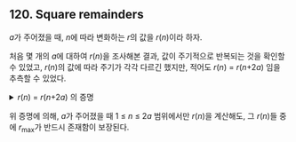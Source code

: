 ## 120. Square remainders

<var>a</var>가 주어졌을 때, <var>n</var>에 따라 변화하는 <var>r</var>의 값을 <var>r</var>(<var>n</var>)이라 하자.

처음 몇 개의 <var>a</var>에 대하여 <var>r</var>(<var>n</var>)을 조사해본 결과, 값이 주기적으로 반복되는 것을 확인할 수 있었고, <var>r</var>(<var>n</var>)의 값에 따라 주기가 각각 다르긴 했지만, 적어도 <var>r</var>(<var>n</var>) = <var>r</var>(<var>n</var>+2<var>a</var>) 임을 추측할 수 있었다.

<p>
  <details>
    <summary>
      <var>r</var>(<var>n</var>) = <var>r</var>(<var>n</var>+2<var>a</var>) 의 증명
    </summary>
    <p>
      <var>r</var>(<var>n</var>)은
      (<var>a</var>-1)<sup><var>n</var></sup>+(<var>a</var>+1)<sup><var>n</var></sup>을
      <var>a</var><sup>2</sup>으로 나눈 나머지이고,
      <var>r</var>(<var>n</var>+2<var>a</var>)는
      (<var>a</var>-1)<sup><var>n</var>+2<var>a</var></sup>+(<var>a</var>+1)<sup><var>n</var>+2<var>a</var></sup>
      = (<var>a</var>-1)<sup><var>n</var></sup>(<var>a</var>-1)<sup>2<var>a</var></sup>+(<var>a</var>+1)<sup><var>n</var></sup>(<var>a</var>+1)<sup>2<var>a</var></sup>을
      <var>a</var><sup>2</sup>으로 나눈 나머지이므로,
      두 값이 같음을 보이기 위해서는
      (<var>a</var>-1)<sup>2<var>a</var></sup> &equiv; 1 (mod <var>a</var><sup>2</sup>)과
      (<var>a</var>+1)<sup>2<var>a</var></sup> &equiv; 1 (mod <var>a</var><sup>2</sup>)을 각각 증명해야 한다.
    </p>
    <ul>
      <li>
        <details>
          <summary>
            (<var>a</var>-1)<sup>2<var>a</var></sup> &equiv; 1 (mod <var>a</var><sup>2</sup>) 의 증명
          </summary>
          <p>
            처음 몇 개의 거듭제곱에 대하여 (<var>a</var>-1)<sup><var>k</var></sup>을 계산해보면<br>
            (<var>a</var>-1)<sup>2</sup> = <var>a</var><sup>2</sup> - 2<var>a</var> + 1 &equiv; - 2<var>a</var> + 1 (mod <var>a</var><sup>2</sup>)<br>
            (<var>a</var>-1)<sup>3</sup> = (<var>a</var>-1)<sup>2</sup>(<var>a</var>-1) &equiv; (- 2<var>a</var> + 1)(<var>a</var>-1) = - 2<var>a</var><sup>2</sup> + 3<var>a</var> - 1 &equiv; 3<var>a</var> - 1 (mod <var>a</var><sup>2</sup>)<br>
            (<var>a</var>-1)<sup>4</sup> = (<var>a</var>-1)<sup>3</sup>(<var>a</var>-1) &equiv; (3<var>a</var> - 1)(<var>a</var>-1) = 3<var>a</var><sup>2</sup> - 4<var>a</var> + 1 &equiv; - 4<var>a</var> + 1 (mod <var>a</var><sup>2</sup>)<br>
            이므로,<br>
            (<var>a</var>-1)<sup><var>k</var></sup> &equiv; (-1)<sup><var>k</var>+1</sup> <var>k</var><var>a</var> + (-1)<sup><var>k</var></sup> (mod <var>a</var><sup>2</sup>) 이라 할 수 있다.<br>
            따라서, (<var>a</var>-1)<sup><var>a</var></sup> &equiv; (-1)<sup><var>a</var>+1</sup> <var>a</var><sup>2</sup> + (-1)<sup><var>a</var></sup> &equiv; (-1)<sup><var>a</var></sup> (mod <var>a</var><sup>2</sup>) 이고,
            (<var>a</var>-1)<sup>2<var>a</var></sup> = ((<var>a</var>-1)<sup><var>a</var></sup>)<sup>2</sup> &equiv; ((-1)<sup><var>a</var></sup>)<sup>2</sup> = ((-1)<sup>2</sup>)<sup><var>a</var></sup> = 1<sup><var>a</var></sup> = 1 (mod <var>a</var><sup>2</sup>) 이다.
          </p>
        </details>
      </li>
      <li>
        <details>
          <summary>
            (<var>a</var>+1)<sup>2<var>a</var></sup> &equiv; 1 (mod <var>a</var><sup>2</sup>) 의 증명
          </summary>
          <p>
            처음 몇 개의 거듭제곱에 대하여 (<var>a</var>+1)<sup><var>k</var></sup>을 계산해보면<br>
            (<var>a</var>+1)<sup>2</sup> = <var>a</var><sup>2</sup> + 2<var>a</var> + 1 &equiv; 2<var>a</var> + 1 (mod <var>a</var><sup>2</sup>)<br>
            (<var>a</var>+1)<sup>3</sup> = (<var>a</var>+1)<sup>2</sup>(<var>a</var>+1) &equiv; (2<var>a</var> + 1)(<var>a</var>+1) = 2<var>a</var><sup>2</sup> + 3<var>a</var> + 1 &equiv; 3<var>a</var> + 1 (mod <var>a</var><sup>2</sup>)<br>
            (<var>a</var>+1)<sup>4</sup> = (<var>a</var>+1)<sup>3</sup>(<var>a</var>+1) &equiv; (3<var>a</var> + 1)(<var>a</var>+1) = 3<var>a</var><sup>2</sup> + 4<var>a</var> + 1 &equiv; 4<var>a</var> + 1 (mod <var>a</var><sup>2</sup>)<br>
            이므로,<br>
            (<var>a</var>+1)<sup><var>k</var></sup> &equiv; <var>k</var><var>a</var> + 1 (mod <var>a</var><sup>2</sup>) 이라 할 수 있다.<br>
            따라서, (<var>a</var>+1)<sup><var>a</var></sup> &equiv; <var>a</var><sup>2</sup> + 1 &equiv; 1 (mod <var>a</var><sup>2</sup>) 이고,
            (<var>a</var>+1)<sup>2<var>a</var></sup> = ((<var>a</var>+1)<sup><var>a</var></sup>)<sup>2</sup> &equiv; 1<sup>2</sup> = 1 (mod <var>a</var><sup>2</sup>) 이다.
          </p>
        </details>
      </li>
    </ul>
    <hr>
  </details>
</p>

위 증명에 의해, <var>a</var>가 주어졌을 때 1 &le; <var>n</var> &le; 2<var>a</var> 범위에서만 <var>r</var>(<var>n</var>)을 계산해도, 그 <var>r</var>(<var>n</var>)들 중에 <var>r</var><sub>max</sub>가 반드시 존재함이 보장된다.
